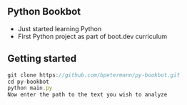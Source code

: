 ## Python Bookbot

- Just started learning Python
- First Python project as part of boot.dev curriculum

## Getting started

```js
git clone https://github.com/bpetermann/py-bookbot.git
cd py-bookbot
python main.py
Now enter the path to the text you wish to analyze 
```
